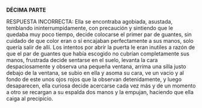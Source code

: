 **DÉCIMA PARTE**

RESPUESTA INCORRECTA: Ella se encontraba agobiada, asustada, temblando ininterrumpidamente, con precaución y sintiendo que le quedaba muy poco tiempo, decide colocarse el primer par de guantes, sin cuidado de que color eran o sí encajaban perfectamente a sus manos, solo quería salir de allí. Los intentos por abrir la puerta le eran inutiles a razón de que el par de guantes que había escogido no cubrían completamente sus manos, frustrada decide sentarse en el suelo, levanta la cara despaciosamente y observa una pequeña ventana, arrima una silla justo debajo de la ventana, se subio en ella y asoma su cara, ve un vacio y al fondo de este unos ojos rojos que la observan detenidamente, y luego desaparecen, ella curiosa decide acercarse cada vez más y de un momento a otro se recargan a su espalda dos manos y la empujan, haciendo que ella caiga al precipicio.
